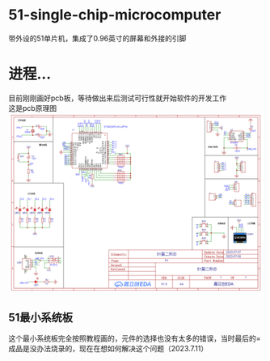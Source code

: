 # 51-single-chip-microcomputer
带外设的51单片机，集成了0.96英寸的屏幕和外接的引脚
# 进程...
目前刚刚画好pcb板，等待做出来后测试可行性就开始软件的开发工作  
这是pcb原理图  
![image](https://github.com/aggumax/51-single-chip-microcomputer/blob/main/%E5%9B%BE%E7%89%87/SCH_51%E7%AC%AC%E4%BA%8C%E5%BD%A2%E6%80%81_1-P1_2023-07-12.png)






## 51最小系统板
这个最小系统板完全按照教程画的，元件的选择也没有太多的错误，当时最后的=成品是没办法烧录的，现在在想如何解决这个问题（2023.7.11）
